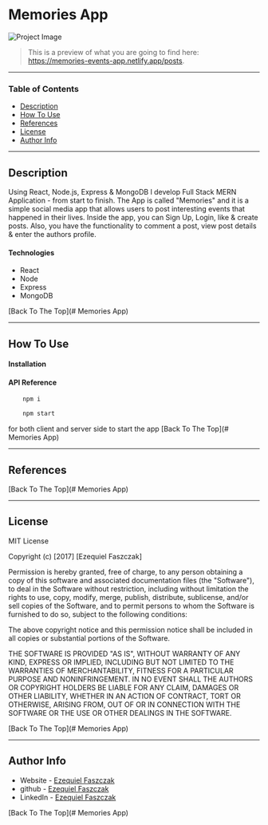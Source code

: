 # Memories App

![Project Image](https://i.gyazo.com/9ea3e6ed66420fa8af2676c596157797.png)

> This is a preview of what you are going to find here: https://memories-events-app.netlify.app/posts.

---

### Table of Contents

- [Description](#description)
- [How To Use](#how-to-use)
- [References](#references)
- [License](#license)
- [Author Info](#author-info)

---

## Description

Using React, Node.js, Express & MongoDB l develop Full Stack MERN Application - from start to finish. The App is called "Memories" and it is a simple social media app that allows users to post interesting events that happened in their lives.
Inside the app, you can Sign Up, Login, like & create posts. Also, you have the functionality to comment a post, view post details & enter the authors profile.

#### Technologies

- React
- Node
- Express
- MongoDB

[Back To The Top](# Memories App)

---

## How To Use

#### Installation


#### API Reference

```html
    npm i
```

```html
    npm start
```
for both client and server side to start the app
[Back To The Top](# Memories App)

---

## References
[Back To The Top](# Memories App)

---

## License

MIT License

Copyright (c) [2017] [Ezequiel Faszczak]

Permission is hereby granted, free of charge, to any person obtaining a copy
of this software and associated documentation files (the "Software"), to deal
in the Software without restriction, including without limitation the rights
to use, copy, modify, merge, publish, distribute, sublicense, and/or sell
copies of the Software, and to permit persons to whom the Software is
furnished to do so, subject to the following conditions:

The above copyright notice and this permission notice shall be included in all
copies or substantial portions of the Software.

THE SOFTWARE IS PROVIDED "AS IS", WITHOUT WARRANTY OF ANY KIND, EXPRESS OR
IMPLIED, INCLUDING BUT NOT LIMITED TO THE WARRANTIES OF MERCHANTABILITY,
FITNESS FOR A PARTICULAR PURPOSE AND NONINFRINGEMENT. IN NO EVENT SHALL THE
AUTHORS OR COPYRIGHT HOLDERS BE LIABLE FOR ANY CLAIM, DAMAGES OR OTHER
LIABILITY, WHETHER IN AN ACTION OF CONTRACT, TORT OR OTHERWISE, ARISING FROM,
OUT OF OR IN CONNECTION WITH THE SOFTWARE OR THE USE OR OTHER DEALINGS IN THE
SOFTWARE.

[Back To The Top](# Memories App)

---

## Author Info

- Website - [Ezequiel Faszczak](https://ezefaz.github.io/portfolio/)
- github - [Ezequiel Faszczak](https://github.com/ezefaz/)
- LinkedIn - [Ezequiel Faszczak](https://www.linkedin.com/in/ezequiel-faszczak-1537b01bb/)

[Back To The Top](# Memories App)

